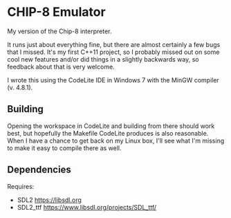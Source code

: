 CHIP-8 Emulator
===============

My version of the Chip-8 interpreter.

It runs just about everything fine, but there are almost certainly a few bugs
that I missed. It's my first C++11 project, so I probably missed out on some
cool new features and/or did things in a slightly backwards way, so feedback
about that is very welcome.

I wrote this using the CodeLite IDE in Windows 7 with the MinGW compiler
(v. 4.8.1).

Building
--------
Opening the workspace in CodeLite and building from there should work best, but
hopefully the Makefile CodeLite produces is also reasonable. When I have a
chance to get back on my Linux box, I'll see what I'm missing to make it easy
to compile there as well.

Dependencies
------------
Requires:
- SDL2 https://libsdl.org
- SDL2_ttf https://www.libsdl.org/projects/SDL_ttf/